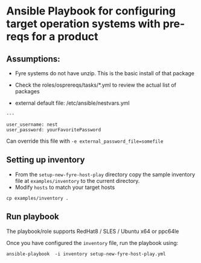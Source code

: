 # Ansible Playbook for configuring target operation systems with pre-reqs for a product

## Assumptions:

- Fyre systems do not have unzip. This is the basic install of that package
- Check the roles/osprereqs/tasks/*.yml to review the actual list of packages

- external default file: /etc/ansible/nestvars.yml
```
---

user_username: nest
user_password: yourFavoritePassword
```
Can override this file with `-e external_password_file=somefile`

## Setting up inventory

- From the `setup-new-fyre-host-play` directory copy the sample inventory file at `examples/inventory` to the  current directory.
- Modify `hosts` to match your target hosts

```
cp examples/inventory .
```

## Run playbook

The playbook/role supports  RedHat8 / SLES / Ubuntu x64 or ppc64le


Once you have configured the `inventory` file, run the playbook using:

```
ansible-playbook  -i inventory setup-new-fyre-host-play.yml

```

